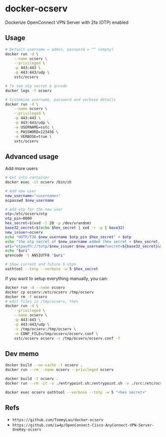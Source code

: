 # docker-ocserv

Dockerize OpenConnect VPN Server with 2fa (OTP) enabled

## Usage

```bash
# Default username = admin, password = "" (empty)
docker run -d \
    --name ocserv \
    --privileged \
    -p 443:443 \
    -p 443:443/udp \
    sstc/ocserv

# To see otp secret & qrcode
docker logs -f ocserv
```

```bash
# Customize username, password and verbose details
docker run -d \
    --name ocserv \
    --privileged \
    -p 443:443 \
    -p 443:443/udp \
    -e USERNAME=sstc \
    -e PASSWORD=123456 \
    -e VERBOSE=true \
    sstc/ocserv
```

## Advanced usage

Add more users

```bash
# Get into container
docker exec -it ocserv /bin/sh

# Add new user
new_username="<username>"
ocpasswd $new_username

# Add otp for the new user
otp=/etc/ocserv/otp
otp_pin=0000
hex_secret=$(xxd -l 20 -p /dev/urandom)
base32_secret=$(echo $hex_secret | xxd -r -p | base32)
new_issuer=ocserv
echo "HOTP/T30 $new_username $otp_pin $hex_secret" > $otp
echo "the otp secret of $new_username added (hex secret = $hex_secret, base32 secret = $base32_secret)"
uri="otpauth://totp/$new_issuer:$new_username?secret=${base32_secret}&digits=6&issuer=$new_issuer&period=30"
echo "$uri"
qrencode -t ANSIUTF8 "$uri"

# Show current and future 5 otps
oathtool --totp --verbose -w 5 $hex_secret
```

If you want to setup everything manually, you can:

```bash
docker run -d --name ocserv
docker cp ocserv:/etc/ocserv /tmp/ocserv
docker rm -f ocserv
# edit files in /tmp/ocserv, then
docker run -d \
    --privileged \
    --name ocserv \
    -p 443:443 \
    -p 443:443/udp \
    -v /tmp/ocserv:/tmp/ocserv \
    -e CONF_FILE=/tmp/ocserv/ocserv.conf \
    sstc/ocserv ocserv -c /tmp/ocserv/ocserv.conf -f
```

## Dev memo

```bash
docker build --no-cache -t ocserv .
docker run --rm --name ocserv --privileged ocserv

docker build -t ocserv .
docker run --rm -it -v ./entrypoint.sh:/entrypoint.sh -v ./src:/etc/ocserv --entrypoint /bin/sh ocserv

docker exec ocserv oathtool --verbose --totp -w 5 "<hex secret>"
```

## Refs

- `https://github.com/TommyLau/docker-ocserv`
- `https://github.com/iw4p/OpenConnect-Cisco-AnyConnect-VPN-Server-OneKey-ocserv`
